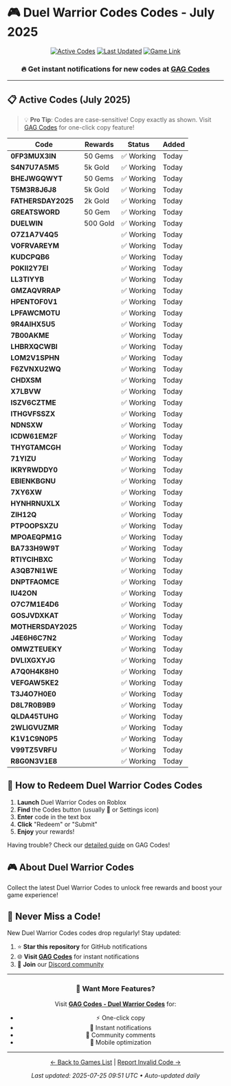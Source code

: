 # 🎮 Duel Warrior Codes Codes - July 2025

<div align="center">

[![Active Codes](https://img.shields.io/badge/Active%20Codes-55-brightgreen)](https://gagcodes.com/roblox/duel-warriors)
[![Last Updated](https://img.shields.io/badge/Last%20Updated-Today-orange)](https://gagcodes.com/roblox/duel-warriors)
[![Game Link](https://img.shields.io/badge/Play-Duel%20Warrior%20Codes-red)](https://www.roblox.com/games/)

### 🔥 **Get instant notifications for new codes at [GAG Codes](https://gagcodes.com/roblox/duel-warriors)**

</div>

---

## 📋 Active Codes (July 2025)

> 💡 **Pro Tip**: Codes are case-sensitive! Copy exactly as shown. Visit [GAG Codes](https://gagcodes.com/roblox/duel-warriors) for one-click copy feature!

| Code | Rewards | Status | Added |
|------|---------|--------|-------|
| **0FP3MUX3IN** | 50 Gems | ✅ Working | Today |
| **S4N7U7A5M5** | 5k Gold | ✅ Working | Today |
| **BHEJWGQWYT** | 50 Gems | ✅ Working | Today |
| **T5M3R8J6J8** | 5k Gold | ✅ Working | Today |
| **FATHERSDAY2025** | 2k Gold | ✅ Working | Today |
| **GREATSWORD** | 50 Gem | ✅ Working | Today |
| **DUELWIN** | 500 Gold | ✅ Working | Today |
| **O7Z1A7V4Q5** |  | ✅ Working | Today |
| **VOFRVAREYM** |  | ✅ Working | Today |
| **KUDCPQB6** |  | ✅ Working | Today |
| **P0KII2Y7EI** |  | ✅ Working | Today |
| **LL3TIYYB** |  | ✅ Working | Today |
| **GMZAQVRRAP** |  | ✅ Working | Today |
| **HPENTOF0V1** |  | ✅ Working | Today |
| **LPFAWCMOTU** |  | ✅ Working | Today |
| **9R4AIHX5U5** |  | ✅ Working | Today |
| **7B00AKME** |  | ✅ Working | Today |
| **LHBRXQCWBI** |  | ✅ Working | Today |
| **LOM2V1SPHN** |  | ✅ Working | Today |
| **F6ZVNXU2WQ** |  | ✅ Working | Today |
| **CHDXSM** |  | ✅ Working | Today |
| **X7LBVW** |  | ✅ Working | Today |
| **ISZV6CZTME** |  | ✅ Working | Today |
| **ITHGVFSSZX** |  | ✅ Working | Today |
| **NDNSXW** |  | ✅ Working | Today |
| **ICDW61EM2F** |  | ✅ Working | Today |
| **THYGTAMCGH** |  | ✅ Working | Today |
| **71YIZU** |  | ✅ Working | Today |
| **IKRYRWDDY0** |  | ✅ Working | Today |
| **EBIENKBGNU** |  | ✅ Working | Today |
| **7XY6XW** |  | ✅ Working | Today |
| **HYNHRNUXLX** |  | ✅ Working | Today |
| **ZIH12Q** |  | ✅ Working | Today |
| **PTPOOPSXZU** |  | ✅ Working | Today |
| **MPOAEQPM1G** |  | ✅ Working | Today |
| **BA733H9W9T** |  | ✅ Working | Today |
| **RTIYCIHBXC** |  | ✅ Working | Today |
| **A3QB7NI1WE** |  | ✅ Working | Today |
| **DNPTFAOMCE** |  | ✅ Working | Today |
| **IU42ON** |  | ✅ Working | Today |
| **O7C7M1E4D6** |  | ✅ Working | Today |
| **GOSJVDXKAT** |  | ✅ Working | Today |
| **MOTHERSDAY2025** |  | ✅ Working | Today |
| **J4E6H6C7N2** |  | ✅ Working | Today |
| **OMWZTEUEKY** |  | ✅ Working | Today |
| **DVLIXGXYJG** |  | ✅ Working | Today |
| **A7Q0H4K8H0** |  | ✅ Working | Today |
| **VEFGAW5KE2** |  | ✅ Working | Today |
| **T3J4O7H0E0** |  | ✅ Working | Today |
| **D8L7R0B9B9** |  | ✅ Working | Today |
| **QLDA45TUHG** |  | ✅ Working | Today |
| **2WLIGVUZMR** |  | ✅ Working | Today |
| **K1V1C9N0P5** |  | ✅ Working | Today |
| **V99TZ5VRFU** |  | ✅ Working | Today |
| **R8G0N3V1E8** |  | ✅ Working | Today |


## 📖 How to Redeem Duel Warrior Codes Codes

1. **Launch** Duel Warrior Codes on Roblox
2. **Find** the Codes button (usually 🎁 or Settings icon)
3. **Enter** code in the text box
4. **Click** "Redeem" or "Submit"
5. **Enjoy** your rewards!

Having trouble? Check our [detailed guide](https://gagcodes.com/roblox/duel-warriors#how-to-redeem) on GAG Codes!

## 🎮 About Duel Warrior Codes

Collect the latest Duel Warrior Codes to unlock free rewards and boost your game experience!

## 🔔 Never Miss a Code!

New Duel Warrior Codes codes drop regularly! Stay updated:

1. ⭐ **Star this repository** for GitHub notifications
2. 🌐 **Visit [GAG Codes](https://gagcodes.com/roblox/duel-warriors)** for instant notifications
3. 💬 **Join** our [Discord community](https://gagcodes.com/discord)

---

<div align="center">

### 🚀 Want More Features?

Visit [**GAG Codes - Duel Warrior Codes**](https://gagcodes.com/roblox/duel-warriors) for:
- ⚡ One-click copy
- 🔔 Instant notifications  
- 💬 Community comments
- 📱 Mobile optimization

---

[← Back to Games List](README.md) | [Report Invalid Code →](https://github.com/yourusername/roblox-codes-directory/issues)

*Last updated: 2025-07-25 09:51 UTC • Auto-updated daily*

</div>